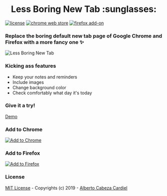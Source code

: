 <h1 align="center">Less Boring New Tab :sunglasses:</h1>

[![license](https://img.shields.io/github/license/mashape/apistatus.svg)](https://github.com/albertocc/Mano/blob/master/LICENSE)
[![chrome web store](https://img.shields.io/chrome-web-store/users/noiknbafehnhbnalgmoddejejgmkadhb.svg?label=chrome%20users)](https://chrome.google.com/webstore/detail/less-boring-new-tab/noiknbafehnhbnalgmoddejejgmkadhb)
[![firefox add-on](https://img.shields.io/amo/users/less-boring-new-tab.svg?label=firefox%20users)](https://addons.mozilla.org/en-US/firefox/addon/less-boring-new-tab)

### Replace the boring default new tab page of Google Chrome and Firefox with a more fancy one :sparkles:

![Less Boring New Tab](https://user-images.githubusercontent.com/13858689/51928484-55cdfa00-23f6-11e9-8c58-f83fa7965c1e.gif)

### Kicking ass features

* Keep your notes and reminders
* Include images
* Change background color
* Check comfortably what day it's today

<!-- Privacy (only locally, no server...) -->

<!-- Just download the app and place it on your desktop. The next time you need to share your computer with a clumsy right-handed human being, open the app and choose the hand you want to use!

**Don't understand the purpose of this app?** That's because you are probably right-handed (or one of those lefties that still use the mouse with the ~~right~~ wrong hand :-1:) -->

### Give it a try!

[Demo](https://albertocc.github.io/Less-Boring-New-Tab/)

### Add to Chrome

[![Add to Chrome](https://developer.chrome.com/webstore/images/ChromeWebStore_BadgeWBorder_v2_206x58.png)](https://chrome.google.com/webstore/detail/less-boring-new-tab/noiknbafehnhbnalgmoddejejgmkadhb)

### Add to Firefox

[![Add to Firefox](https://addons.cdn.mozilla.net/static/img/addons-buttons/AMO-button_1.png)](https://addons.mozilla.org/en-US/firefox/addon/less-boring-new-tab)

### License

[MIT License](https://github.com/albertocc/Less-Boring-New-Tab/blob/master/LICENSE) - Copyrights (c) 2019 - [Alberto Cabeza Cardiel](http://alberto.cc)
